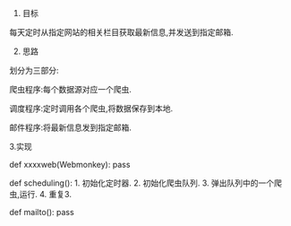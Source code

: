 1. 目标

每天定时从指定网站的相关栏目获取最新信息,并发送到指定邮箱.

2. 思路 

划分为三部分:

爬虫程序:每个数据源对应一个爬虫.

调度程序:定时调用各个爬虫,将数据保存到本地.

邮件程序:将最新信息发到指定邮箱.


3.实现

def xxxxweb(Webmonkey):
	pass

def scheduling():
	1. 初始化定时器.
	2. 初始化爬虫队列.
	3. 弹出队列中的一个爬虫,运行.
	4. 重复3.

def mailto():
	pass




